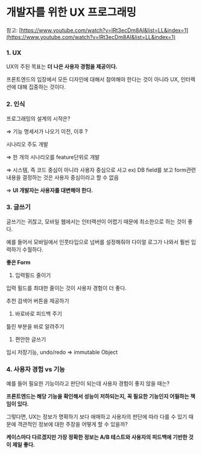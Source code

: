 # 개발자를 위한 UX 프로그래밍

참고: [https://www.youtube.com/watch?v=lRt3ecDm8AI&list=LL&index=1](https://www.youtube.com/watch?v=lRt3ecDm8AI&list=LL&index=1)

### 1. UX

UX의 주된 목표는 **더 나은 사용자 경험을 제공이다.**

프론트엔드의 입장에서 모든 디자인에 대해서 참여해야 한다는 것이 아니라 UX, 인터랙션에 대해 집중하는 것이다.

### 2. 인식

프로그래밍의 설계의 시작은?

⇒ 기능 명세서가 나오기 이전, 이후 ?

시나리오 주도 개발 

⇒ 한 개의 시나리오를 feature단위로 개발

⇒ 시스템, 즉 코드 중심이 아니라 사용자 중심으로 사고 ex) DB field를 보고 form관련 내용을 결정하는 것은 사용자 중심이라고 할 수 없음

⇒ **UI 개발자는 사용자를 대변해야 한다.**

### 3. 글쓰기

글쓰기는 귀찮고, 모바일 웹에서는 인터랙션이 어렵기 때문에 최소한으로 하는 것이 좋다.

예를 들어서 모바일에서 인풋타입으로 넘버를 설정해줘야 다이얼 로그가 나와서 훨씬 입력하기 수월하다.

**좋은 Form**

1. 입력필드 줄이기

입력 필드를 최대한 줄이는 것이 사용자 경험이 더 좋다.

추천 검색어 버튼을 제공하기

1. 바로바로 피드백 주기 

틀린 부분을 바로 알려주기

1. 편안한 글쓰기 

임시 저장기능, undo/redo ⇒ immutable Object

### 4. 사용자 경험 vs 기능

예를 들어 필요한 기능이라고 판단이 되는데 사용자 경험이 좋지 않을 때는?

**프론트엔드는 해당 기능을 확인해서 성능이 저하되는지, 꼭 필요한 기능인지 어필하는 책임이 있다.**

그렇다면, UX는 정보가 명확하기 보다 애매하고 사용자의 판단에 따라 다를 수 있기 때문에 객관적인 정보에 대한 주장을 어떻게 할 수 있을까?

**케이스마다 다르겠지만 가장 정확한 정보는 A/B 테스트와 사용자의 피드백에 기반한 것이 제일 좋다.**
